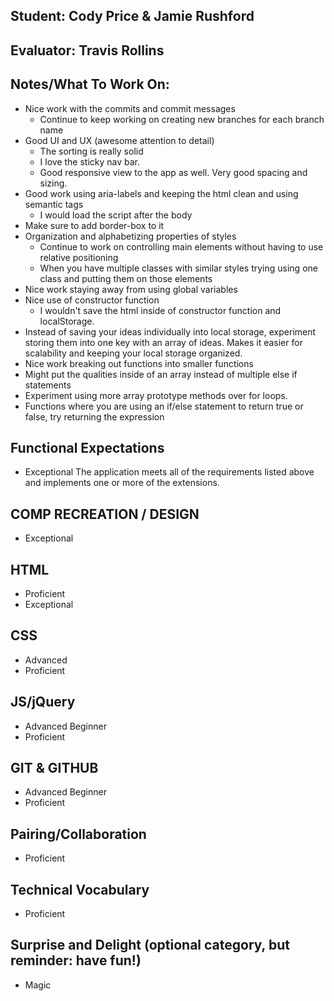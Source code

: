## Student: Cody Price & Jamie Rushford
## Evaluator: Travis Rollins
## Notes/What To Work On:
* Nice work with the commits and commit messages
  * Continue to keep working on creating new branches for each branch name
* Good UI and UX (awesome attention to detail)
  * The sorting is really solid
  * I love the sticky nav bar.
  * Good responsive view to the app as well.  Very good spacing and sizing.
* Good work using aria-labels and keeping the html clean and using semantic tags
  * I would load the script after the body
* Make sure to add border-box to it
* Organization and alphabetizing properties of styles
  * Continue to work on controlling main elements without having to use relative positioning
  * When you have multiple classes with similar styles trying using one class and putting them on those elements
* Nice work staying away from using global variables
* Nice use of constructor function
  * I wouldn't save the html inside of constructor function and localStorage.
* Instead of saving your ideas individually into local storage, experiment storing them into one key with an array of ideas.  Makes it easier for scalability and keeping your local storage organized.
* Nice work breaking out functions into smaller functions
* Might put the qualities inside of an array instead of multiple else if statements
* Experiment using more array prototype methods over for loops.
* Functions where you are using an if/else statement to return true or false, try returning the expression



## Functional Expectations

* Exceptional The application meets all of the requirements listed above and implements one or more of the extensions.


## COMP RECREATION / DESIGN

* Exceptional  


## HTML

* Proficient
* Exceptional


## CSS

* Advanced
* Proficient


## JS/jQuery

* Advanced Beginner
* Proficient


## GIT & GITHUB

* Advanced Beginner
* Proficient


## Pairing/Collaboration

* Proficient  


## Technical Vocabulary

* Proficient


## Surprise and Delight (optional category, but reminder: have fun!)

* Magic 